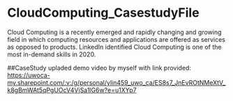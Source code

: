 # CloudComputing_CasestudyFile
Cloud Computing is a recently emerged and rapidly changing and growing field in which computing resources and applications are offered as services as opposed to products. LinkedIn identified Cloud Computing is one of the most in-demand skills in 2020.

##CaseStudy upladed demo video by myself with link provided:
https://uwoca-my.sharepoint.com/:v:/g/personal/ylin459_uwo_ca/ES8s7_JnEvROtNMeXtV_k8gBmWAt5qPgUOcV4VjSa1lG6w?e=u1XYp7
